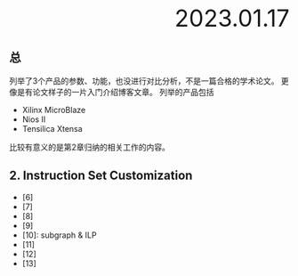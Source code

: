 <div style="text-align:right; font-size:3em;">2023.01.17</div>

## 总

列举了3个产品的参数、功能，也没进行对比分析，不是一篇合格的学术论文。
更像是有论文样子的一片入门介绍博客文章。
列举的产品包括

* Xilinx MicroBlaze
* Nios II
* Tensilica Xtensa

比较有意义的是第2章归纳的相关工作的内容。

## 2. Instruction Set Customization

* \[6]
* \[7]
* \[8]
* \[9]
* \[10]: subgraph & ILP
* \[11]
* \[12]
* \[13]
